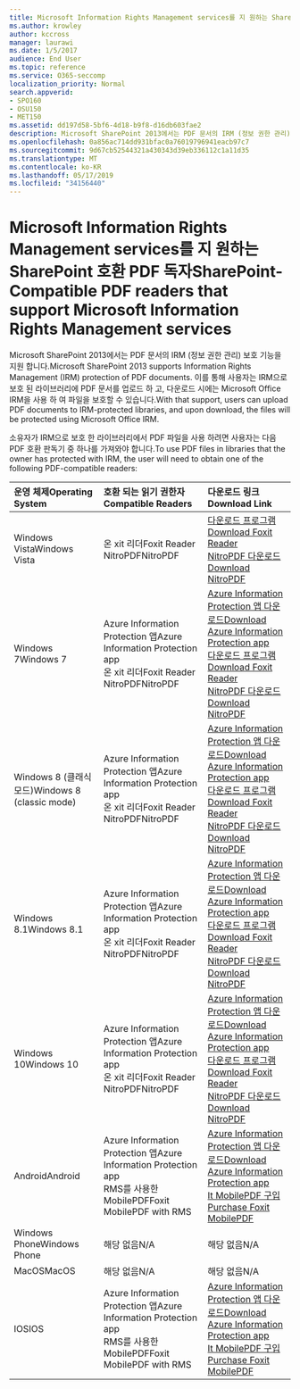 ```yaml
---
title: Microsoft Information Rights Management services를 지 원하는 SharePoint 호환 PDF 독자
ms.author: krowley
author: kccross
manager: laurawi
ms.date: 1/5/2017
audience: End User
ms.topic: reference
ms.service: O365-seccomp
localization_priority: Normal
search.appverid:
- SPO160
- OSU150
- MET150
ms.assetid: dd197d58-5bf6-4d18-b9f8-d16db603fae2
description: Microsoft SharePoint 2013에서는 PDF 문서의 IRM (정보 권한 관리) 보호 기능을 지원 합니다. 이를 통해 사용자는 IRM으로 보호 된 라이브러리에 PDF 문서를 업로드 하 고, 다운로드 시에는 Microsoft Office IRM을 사용 하 여 파일을 보호할 수 있습니다.
ms.openlocfilehash: 0a856ac714dd931bfac0a76019796941eacb97c7
ms.sourcegitcommit: 9d67cb52544321a430343d39eb336112c1a11d35
ms.translationtype: MT
ms.contentlocale: ko-KR
ms.lasthandoff: 05/17/2019
ms.locfileid: "34156440"
---
```

# <a name="sharepoint-compatible-pdf-readers-that-support-microsoft-information-rights-management-services"></a><span data-ttu-id="ab4b7-104">Microsoft Information Rights Management services를 지 원하는 SharePoint 호환 PDF 독자</span><span class="sxs-lookup"><span data-stu-id="ab4b7-104">SharePoint-Compatible PDF readers that support Microsoft Information Rights Management services</span></span>

<span data-ttu-id="ab4b7-105">Microsoft SharePoint 2013에서는 PDF 문서의 IRM (정보 권한 관리) 보호 기능을 지원 합니다.</span><span class="sxs-lookup"><span data-stu-id="ab4b7-105">Microsoft SharePoint 2013 supports Information Rights Management (IRM) protection of PDF documents.</span></span> <span data-ttu-id="ab4b7-106">이를 통해 사용자는 IRM으로 보호 된 라이브러리에 PDF 문서를 업로드 하 고, 다운로드 시에는 Microsoft Office IRM을 사용 하 여 파일을 보호할 수 있습니다.</span><span class="sxs-lookup"><span data-stu-id="ab4b7-106">With that support, users can upload PDF documents to IRM-protected libraries, and upon download, the files will be protected using Microsoft Office IRM.</span></span>
  
<span data-ttu-id="ab4b7-107">소유자가 IRM으로 보호 한 라이브러리에서 PDF 파일을 사용 하려면 사용자는 다음 PDF 호환 판독기 중 하나를 가져와야 합니다.</span><span class="sxs-lookup"><span data-stu-id="ab4b7-107">To use PDF files in libraries that the owner has protected with IRM, the user will need to obtain one of the following PDF-compatible readers:</span></span>
  
|<span data-ttu-id="ab4b7-108">**운영 체제**</span><span class="sxs-lookup"><span data-stu-id="ab4b7-108">**Operating System**</span></span>|<span data-ttu-id="ab4b7-109">**호환 되는 읽기 권한자**</span><span class="sxs-lookup"><span data-stu-id="ab4b7-109">**Compatible Readers**</span></span>|<span data-ttu-id="ab4b7-110">**다운로드 링크**</span><span class="sxs-lookup"><span data-stu-id="ab4b7-110">**Download Link**</span></span>|
|:-----|:-----|:-----|
|<span data-ttu-id="ab4b7-111">Windows Vista</span><span class="sxs-lookup"><span data-stu-id="ab4b7-111">Windows Vista</span></span>  <br/> |<span data-ttu-id="ab4b7-112">온 xit 리더</span><span class="sxs-lookup"><span data-stu-id="ab4b7-112">Foxit Reader</span></span>  <br/> <span data-ttu-id="ab4b7-113">NitroPDF</span><span class="sxs-lookup"><span data-stu-id="ab4b7-113">NitroPDF</span></span>  <br/> |[<span data-ttu-id="ab4b7-114">다운로드 프로그램</span><span class="sxs-lookup"><span data-stu-id="ab4b7-114">Download Foxit Reader</span></span>](https://go.microsoft.com/fwlink/?linkid=253210) <br/> [<span data-ttu-id="ab4b7-115">NitroPDF 다운로드</span><span class="sxs-lookup"><span data-stu-id="ab4b7-115">Download NitroPDF</span></span>](https://www.gonitro.com/pdf-reader) <br/> |
|<span data-ttu-id="ab4b7-116">Windows 7</span><span class="sxs-lookup"><span data-stu-id="ab4b7-116">Windows 7</span></span>  <br/> |<span data-ttu-id="ab4b7-117">Azure Information Protection 앱</span><span class="sxs-lookup"><span data-stu-id="ab4b7-117">Azure Information Protection app</span></span>  <br/> <span data-ttu-id="ab4b7-118">온 xit 리더</span><span class="sxs-lookup"><span data-stu-id="ab4b7-118">Foxit Reader</span></span>  <br/> <span data-ttu-id="ab4b7-119">NitroPDF</span><span class="sxs-lookup"><span data-stu-id="ab4b7-119">NitroPDF</span></span>  <br/> |[<span data-ttu-id="ab4b7-120">Azure Information Protection 앱 다운로드</span><span class="sxs-lookup"><span data-stu-id="ab4b7-120">Download Azure Information Protection app</span></span>](https://go.microsoft.com/fwlink/?linkid=837797) <br/> [<span data-ttu-id="ab4b7-121">다운로드 프로그램</span><span class="sxs-lookup"><span data-stu-id="ab4b7-121">Download Foxit Reader</span></span>](https://go.microsoft.com/fwlink/?linkid=253210) <br/> [<span data-ttu-id="ab4b7-122">NitroPDF 다운로드</span><span class="sxs-lookup"><span data-stu-id="ab4b7-122">Download NitroPDF</span></span>](https://www.gonitro.com/pdf-reader) <br/> |
|<span data-ttu-id="ab4b7-123">Windows 8 (클래식 모드)</span><span class="sxs-lookup"><span data-stu-id="ab4b7-123">Windows 8 (classic mode)</span></span>  <br/> |<span data-ttu-id="ab4b7-124">Azure Information Protection 앱</span><span class="sxs-lookup"><span data-stu-id="ab4b7-124">Azure Information Protection app</span></span>  <br/> <span data-ttu-id="ab4b7-125">온 xit 리더</span><span class="sxs-lookup"><span data-stu-id="ab4b7-125">Foxit Reader</span></span>  <br/> <span data-ttu-id="ab4b7-126">NitroPDF</span><span class="sxs-lookup"><span data-stu-id="ab4b7-126">NitroPDF</span></span>  <br/> |[<span data-ttu-id="ab4b7-127">Azure Information Protection 앱 다운로드</span><span class="sxs-lookup"><span data-stu-id="ab4b7-127">Download Azure Information Protection app</span></span>](https://go.microsoft.com/fwlink/?linkid=837797) <br/> [<span data-ttu-id="ab4b7-128">다운로드 프로그램</span><span class="sxs-lookup"><span data-stu-id="ab4b7-128">Download Foxit Reader</span></span>](https://go.microsoft.com/fwlink/?linkid=253210) <br/> [<span data-ttu-id="ab4b7-129">NitroPDF 다운로드</span><span class="sxs-lookup"><span data-stu-id="ab4b7-129">Download NitroPDF</span></span>](https://www.gonitro.com/pdf-reader) <br/> |
|<span data-ttu-id="ab4b7-130">Windows 8.1</span><span class="sxs-lookup"><span data-stu-id="ab4b7-130">Windows 8.1</span></span>  <br/> |<span data-ttu-id="ab4b7-131">Azure Information Protection 앱</span><span class="sxs-lookup"><span data-stu-id="ab4b7-131">Azure Information Protection app</span></span>  <br/> <span data-ttu-id="ab4b7-132">온 xit 리더</span><span class="sxs-lookup"><span data-stu-id="ab4b7-132">Foxit Reader</span></span>  <br/> <span data-ttu-id="ab4b7-133">NitroPDF</span><span class="sxs-lookup"><span data-stu-id="ab4b7-133">NitroPDF</span></span>  <br/> |[<span data-ttu-id="ab4b7-134">Azure Information Protection 앱 다운로드</span><span class="sxs-lookup"><span data-stu-id="ab4b7-134">Download Azure Information Protection app</span></span>](https://go.microsoft.com/fwlink/?linkid=837797) <br/> [<span data-ttu-id="ab4b7-135">다운로드 프로그램</span><span class="sxs-lookup"><span data-stu-id="ab4b7-135">Download Foxit Reader</span></span>](https://go.microsoft.com/fwlink/?linkid=253210) <br/> [<span data-ttu-id="ab4b7-136">NitroPDF 다운로드</span><span class="sxs-lookup"><span data-stu-id="ab4b7-136">Download NitroPDF</span></span>](https://www.gonitro.com/pdf-reader) <br/> |
|<span data-ttu-id="ab4b7-137">Windows 10</span><span class="sxs-lookup"><span data-stu-id="ab4b7-137">Windows 10</span></span>  <br/> |<span data-ttu-id="ab4b7-138">Azure Information Protection 앱</span><span class="sxs-lookup"><span data-stu-id="ab4b7-138">Azure Information Protection app</span></span>  <br/> <span data-ttu-id="ab4b7-139">온 xit 리더</span><span class="sxs-lookup"><span data-stu-id="ab4b7-139">Foxit Reader</span></span>  <br/> <span data-ttu-id="ab4b7-140">NitroPDF</span><span class="sxs-lookup"><span data-stu-id="ab4b7-140">NitroPDF</span></span>  <br/> |[<span data-ttu-id="ab4b7-141">Azure Information Protection 앱 다운로드</span><span class="sxs-lookup"><span data-stu-id="ab4b7-141">Download Azure Information Protection app</span></span>](https://go.microsoft.com/fwlink/?linkid=837797) <br/> [<span data-ttu-id="ab4b7-142">다운로드 프로그램</span><span class="sxs-lookup"><span data-stu-id="ab4b7-142">Download Foxit Reader</span></span>](https://go.microsoft.com/fwlink/?linkid=253210) <br/> [<span data-ttu-id="ab4b7-143">NitroPDF 다운로드</span><span class="sxs-lookup"><span data-stu-id="ab4b7-143">Download NitroPDF</span></span>](https://www.gonitro.com/pdf-reader) <br/> |
|<span data-ttu-id="ab4b7-144">Android</span><span class="sxs-lookup"><span data-stu-id="ab4b7-144">Android</span></span>  <br/> |<span data-ttu-id="ab4b7-145">Azure Information Protection 앱</span><span class="sxs-lookup"><span data-stu-id="ab4b7-145">Azure Information Protection app</span></span>  <br/> <span data-ttu-id="ab4b7-146">RMS를 사용한 MobilePDF</span><span class="sxs-lookup"><span data-stu-id="ab4b7-146">Foxit MobilePDF with RMS</span></span>  <br/> |[<span data-ttu-id="ab4b7-147">Azure Information Protection 앱 다운로드</span><span class="sxs-lookup"><span data-stu-id="ab4b7-147">Download Azure Information Protection app</span></span>](https://go.microsoft.com/fwlink/?linkid=836827) <br/> [<span data-ttu-id="ab4b7-148">It MobilePDF 구입</span><span class="sxs-lookup"><span data-stu-id="ab4b7-148">Purchase Foxit MobilePDF</span></span>](https://play.google.com/store/apps/details?id=com.foxit.mobile.pdf.rms) <br/> |
|<span data-ttu-id="ab4b7-149">Windows Phone</span><span class="sxs-lookup"><span data-stu-id="ab4b7-149">Windows Phone</span></span>  <br/> |<span data-ttu-id="ab4b7-150">해당 없음</span><span class="sxs-lookup"><span data-stu-id="ab4b7-150">N/A</span></span>  <br/> |<span data-ttu-id="ab4b7-151">해당 없음</span><span class="sxs-lookup"><span data-stu-id="ab4b7-151">N/A</span></span>  <br/> |
|<span data-ttu-id="ab4b7-152">MacOS</span><span class="sxs-lookup"><span data-stu-id="ab4b7-152">MacOS</span></span>  <br/> |<span data-ttu-id="ab4b7-153">해당 없음</span><span class="sxs-lookup"><span data-stu-id="ab4b7-153">N/A</span></span>  <br/> |<span data-ttu-id="ab4b7-154">해당 없음</span><span class="sxs-lookup"><span data-stu-id="ab4b7-154">N/A</span></span>  <br/> |
|<span data-ttu-id="ab4b7-155">IOS</span><span class="sxs-lookup"><span data-stu-id="ab4b7-155">IOS</span></span>  <br/> |<span data-ttu-id="ab4b7-156">Azure Information Protection 앱</span><span class="sxs-lookup"><span data-stu-id="ab4b7-156">Azure Information Protection app</span></span>  <br/> <span data-ttu-id="ab4b7-157">RMS를 사용한 MobilePDF</span><span class="sxs-lookup"><span data-stu-id="ab4b7-157">Foxit MobilePDF with RMS</span></span>  <br/> |[<span data-ttu-id="ab4b7-158">Azure Information Protection 앱 다운로드</span><span class="sxs-lookup"><span data-stu-id="ab4b7-158">Download Azure Information Protection app</span></span>](https://go.microsoft.com/fwlink/?linkid=836828) <br/> [<span data-ttu-id="ab4b7-159">It MobilePDF 구입</span><span class="sxs-lookup"><span data-stu-id="ab4b7-159">Purchase Foxit MobilePDF</span></span>](https://play.google.com/store/apps/details?id=com.foxit.mobile.pdf.rms) <br/> |
   


